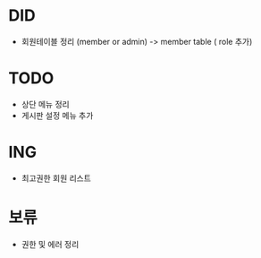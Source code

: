 # DID
  - 회원테이블 정리 (member or admin)
     -> member table ( role 추가) 

# TODO
 - 상단 메뉴 정리
 - 게시판 설정 메뉴 추가

# ING
 - 최고권한 회원 리스트

# 보류
 - 권한 및 에러 정리
